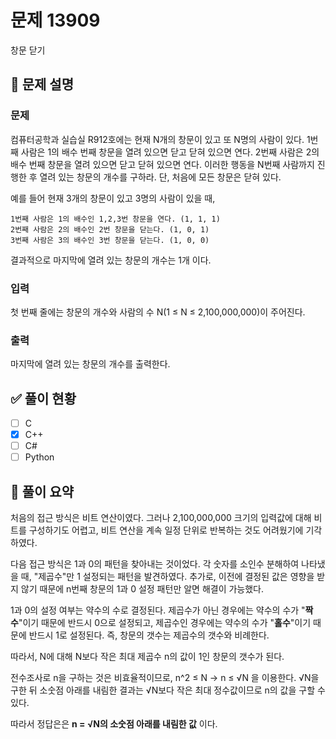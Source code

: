 # 문제 13909
창문 닫기

## 📌 문제 설명
### 문제
컴퓨터공학과 실습실 R912호에는 현재 N개의 창문이 있고 또 N명의 사람이 있다. 1번째 사람은 1의 배수 번째 창문을 열려 있으면 닫고 닫혀 있으면 연다.  2번째 사람은 2의 배수 번째 창문을 열려 있으면 닫고 닫혀 있으면 연다. 이러한 행동을 N번째 사람까지 진행한 후 열려 있는 창문의 개수를 구하라. 단, 처음에 모든 창문은 닫혀 있다.

예를 들어 현재 3개의 창문이 있고 3명의 사람이 있을 때,

    1번째 사람은 1의 배수인 1,2,3번 창문을 연다. (1, 1, 1)
    2번째 사람은 2의 배수인 2번 창문을 닫는다. (1, 0, 1)
    3번째 사람은 3의 배수인 3번 창문을 닫는다. (1, 0, 0)

결과적으로 마지막에 열려 있는 창문의 개수는 1개 이다.

### 입력
첫 번째 줄에는 창문의 개수와 사람의 수 N(1 ≤ N ≤ 2,100,000,000)이 주어진다.

### 출력
마지막에 열려 있는 창문의 개수를 출력한다.

## ✅ 풀이 현황
- [ ] C
- [x] C++
- [ ] C#
- [ ] Python

## 🧠 풀이 요약
처음의 접근 방식은 비트 연산이였다. 그러나 2,100,000,000 크기의 입력값에 대해 비트를 구성하기도 어렵고, 비트 연산을 계속 일정 단위로 반복하는 것도 어려웠기에 기각하였다.

다음 접근 방식은 1과 0의 패턴을 찾아내는 것이었다.
각 숫자를 소인수 분해하여 나타냈을 때, "제곱수"만 1 설정되는 패턴을 발견하였다.
추가로, 이전에 결정된 값은 영향을 받지 않기 때문에 n번째 창문의 1과 0 설정 패턴만 알면 해결이 가능했다.

1과 0의 설정 여부는 약수의 수로 결정된다.
제곱수가 아닌 경우에는 약수의 수가 "__짝수__"이기 때문에 반드시 0으로 설정되고,
제곱수인 경우에는 약수의 수가 "__홀수__"이기 때문에 반드시 1로 설정된다.
즉, 창문의 갯수는 제곱수의 갯수와 비례한다.

따라서, N에 대해 N보다 작은 최대 제곱수 n의 값이 1인 창문의 갯수가 된다.

전수조사로 n을 구하는 것은 비효율적이므로, n^2 ≤ N -> n ≤ √N 을 이용한다.
√N을 구한 뒤 소숫점 아래를 내림한 결과는 √N보다 작은 최대 정수값이므로 n의 값을 구할 수 있다.

따라서 정답은은 __n = √N의 소숫점 아래를 내림한 값__ 이다.
